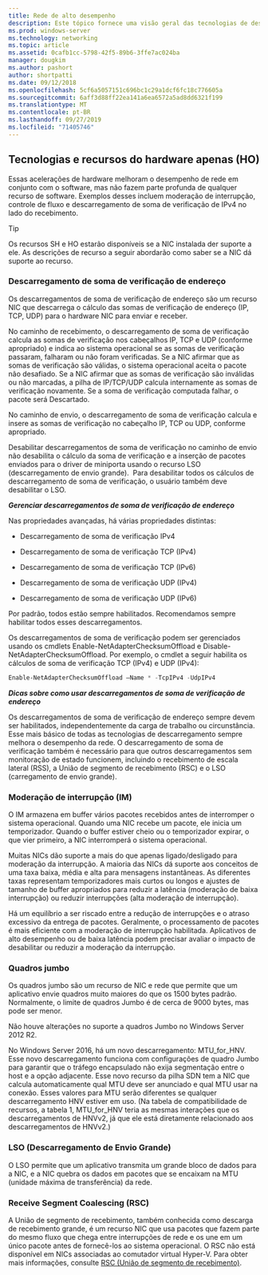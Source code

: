 ```yaml
---
title: Rede de alto desempenho
description: Este tópico fornece uma visão geral das tecnologias de descarregamento e otimização no Windows Server 2016 e inclui links para diretrizes adicionais sobre essas tecnologias.
ms.prod: windows-server
ms.technology: networking
ms.topic: article
ms.assetid: 0cafb1cc-5798-42f5-89b6-3ffe7ac024ba
manager: dougkim
ms.author: pashort
author: shortpatti
ms.date: 09/12/2018
ms.openlocfilehash: 5cf6a5057151c696bc1c29a1dcf6fc18c776605a
ms.sourcegitcommit: 6aff3d88ff22ea141a6ea6572a5ad8dd6321f199
ms.translationtype: MT
ms.contentlocale: pt-BR
ms.lasthandoff: 09/27/2019
ms.locfileid: "71405746"
---
```

## <a name="hardware-only-ho-features-and-technologies"></a>Tecnologias e recursos do hardware apenas (HO)

Essas acelerações de hardware melhoram o desempenho de rede em conjunto com o software, mas não fazem parte profunda de qualquer recurso de software. Exemplos desses incluem moderação de interrupção, controle de fluxo e descarregamento de soma de verificação de IPv4 no lado do recebimento.

>[!TIP]
>Os recursos SH e HO estarão disponíveis se a NIC instalada der suporte a ele. As descrições de recurso a seguir abordarão como saber se a NIC dá suporte ao recurso.

### <a name="address-checksum-offload"></a>Descarregamento de soma de verificação de endereço

Os descarregamentos de soma de verificação de endereço são um recurso NIC que descarrega o cálculo das somas de verificação de endereço (IP, TCP, UDP) para o hardware NIC para enviar e receber.

No caminho de recebimento, o descarregamento de soma de verificação calcula as somas de verificação nos cabeçalhos IP, TCP e UDP (conforme apropriado) e indica ao sistema operacional se as somas de verificação passaram, falharam ou não foram verificadas. Se a NIC afirmar que as somas de verificação são válidas, o sistema operacional aceita o pacote não desafiado. Se a NIC afirmar que as somas de verificação são inválidas ou não marcadas, a pilha de IP/TCP/UDP calcula internamente as somas de verificação novamente. Se a soma de verificação computada falhar, o pacote será Descartado.

No caminho de envio, o descarregamento de soma de verificação calcula e insere as somas de verificação no cabeçalho IP, TCP ou UDP, conforme apropriado.

Desabilitar descarregamentos de soma de verificação no caminho de envio não desabilita o cálculo da soma de verificação e a inserção de pacotes enviados para o driver de miniporta usando o recurso LSO (descarregamento de envio grande).  Para desabilitar todos os cálculos de descarregamento de soma de verificação, o usuário também deve desabilitar o LSO.

_**Gerenciar descarregamentos de soma de verificação de endereço**_

Nas propriedades avançadas, há várias propriedades distintas:

-   Descarregamento de soma de verificação IPv4

-   Descarregamento de soma de verificação TCP (IPv4)

-   Descarregamento de soma de verificação TCP (IPv6)

-   Descarregamento de soma de verificação UDP (IPv4)

-   Descarregamento de soma de verificação UDP (IPv6)

Por padrão, todos estão sempre habilitados. Recomendamos sempre habilitar todos esses descarregamentos.

Os descarregamentos de soma de verificação podem ser gerenciados usando os cmdlets Enable-NetAdapterChecksumOffload e Disable-NetAdapterChecksumOffload. Por exemplo, o cmdlet a seguir habilita os cálculos de soma de verificação TCP (IPv4) e UDP (IPv4):

```PowerShell
Enable-NetAdapterChecksumOffload –Name * -TcpIPv4 -UdpIPv4
```

_**Dicas sobre como usar descarregamentos de soma de verificação de endereço**_

Os descarregamentos de soma de verificação de endereço sempre devem ser habilitados, independentemente da carga de trabalho ou circunstância. Esse mais básico de todas as tecnologias de descarregamento sempre melhora o desempenho da rede. O descarregamento de soma de verificação também é necessário para que outros descarregamentos sem monitoração de estado funcionem, incluindo o recebimento de escala lateral (RSS), a União de segmento de recebimento (RSC) e o LSO (carregamento de envio grande).

### <a name="interrupt-moderation-im"></a>Moderação de interrupção (IM)

O IM armazena em buffer vários pacotes recebidos antes de interromper o sistema operacional. Quando uma NIC recebe um pacote, ele inicia um temporizador. Quando o buffer estiver cheio ou o temporizador expirar, o que vier primeiro, a NIC interromperá o sistema operacional. 

Muitas NICs dão suporte a mais do que apenas ligado/desligado para moderação da interrupção. A maioria das NICs dá suporte aos conceitos de uma taxa baixa, média e alta para mensagens instantâneas. As diferentes taxas representam temporizadores mais curtos ou longos e ajustes de tamanho de buffer apropriados para reduzir a latência (moderação de baixa interrupção) ou reduzir interrupções (alta moderação de interrupção).

Há um equilíbrio a ser riscado entre a redução de interrupções e o atraso excessivo da entrega de pacotes. Geralmente, o processamento de pacotes é mais eficiente com a moderação de interrupção habilitada. Aplicativos de alto desempenho ou de baixa latência podem precisar avaliar o impacto de desabilitar ou reduzir a moderação da interrupção.

### <a name="jumbo-frames"></a>Quadros jumbo

Os quadros jumbo são um recurso de NIC e rede que permite que um aplicativo envie quadros muito maiores do que os 1500 bytes padrão. Normalmente, o limite de quadros Jumbo é de cerca de 9000 bytes, mas pode ser menor.

Não houve alterações no suporte a quadros Jumbo no Windows Server 2012 R2.

No Windows Server 2016, há um novo descarregamento: MTU_for_HNV. Esse novo descarregamento funciona com configurações de quadro Jumbo para garantir que o tráfego encapsulado não exija segmentação entre o host e a opção adjacente. Esse novo recurso da pilha SDN tem a NIC que calcula automaticamente qual MTU deve ser anunciado e qual MTU usar na conexão. Esses valores para MTU serão diferentes se qualquer descarregamento HNV estiver em uso. (Na tabela de compatibilidade de recursos, a tabela 1, MTU_for_HNV teria as mesmas interações que os descarregamentos de HNVv2, já que ele está diretamente relacionado aos descarregamentos de HNVv2.)

### <a name="large-send-offload-lso"></a>LSO (Descarregamento de Envio Grande)

O LSO permite que um aplicativo transmita um grande bloco de dados para a NIC, e a NIC quebra os dados em pacotes que se encaixam na MTU (unidade máxima de transferência) da rede.

### <a name="receive-segment-coalescing-rsc"></a>Receive Segment Coalescing (RSC)

A União de segmento de recebimento, também conhecida como descarga de recebimento grande, é um recurso NIC que usa pacotes que fazem parte do mesmo fluxo que chega entre interrupções de rede e os une em um único pacote antes de fornecê-los ao sistema operacional. O RSC não está disponível em NICs associadas ao comutador virtual Hyper-V. Para obter mais informações, consulte [RSC (União de segmento de recebimento)](https://docs.microsoft.com/windows-server/networking/technologies/hpn/rsc-in-the-vswitch).
